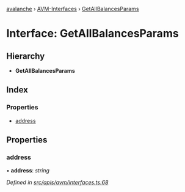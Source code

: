 [avalanche](../README.md) › [AVM-Interfaces](../modules/avm_interfaces.md) › [GetAllBalancesParams](avm_interfaces.getallbalancesparams.md)

# Interface: GetAllBalancesParams

## Hierarchy

* **GetAllBalancesParams**

## Index

### Properties

* [address](avm_interfaces.getallbalancesparams.md#address)

## Properties

###  address

• **address**: *string*

*Defined in [src/apis/avm/interfaces.ts:68](https://github.com/ava-labs/avalanchejs/blob/fa4a637/src/apis/avm/interfaces.ts#L68)*
